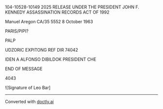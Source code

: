104-10528-10149 2025 RELEASE UNDER THE PRESIDENT JOHN F. KENNEDY ASSASSINATION RECORDS ACT OF 1992

Manuel Aregon
CA/35
5552
8 October 1963

PARIS/PIPI?


PALP

UDZORIC EXPITONG
REF DIR 74042

IDEN A ALFONSO DIBILDOK PRESIDENT CHE

END OF MESSAGE

4043

![Signature of Leo Bar]


---
Converted with [doctly.ai](https://doctly.ai)